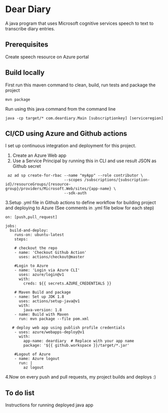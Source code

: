 # Dear Diary

A java program that uses Microsoft cognitive services speech to text to transcribe diary entries.

## Prerequisites

Create speech resource on Azure portal

## Build locally
First run this maven command to clean, build, run tests and package the project
```
mvn package
```
Run using this java command from the command line
```
java -cp target/* com.deardiary.Main [subscriptionkey] [serviceregion]
```
## CI/CD using Azure and Github actions

I set up continuous integration and deployment for this project.

1. Create an Azure Web app
2. Use a Service Principal by running this in CLI and use result JSON as Github secret

```
 az ad sp create-for-rbac --name "myApp" --role contributor \
                          --scopes /subscriptions/{subscription-id}/resourceGroups/{resource-group}/providers/Microsoft.Web/sites/{app-name} \
                          --sdk-auth
```

3.Setup .yml file in Github actions to define workflow for building project and deploying to Azure (See comments in .yml file below for each step)
```
on: [push,pull_request]

jobs:
  build-and-deploy:
    runs-on: ubuntu-latest
    steps:

    # checkout the repo
    - name: 'Checkout Github Action' 
      uses: actions/checkout@master
    
    #Login to Azure
    - name: 'Login via Azure CLI'
      uses: azure/login@v1
      with:
        creds: ${{ secrets.AZURE_CREDENTIALS }}
    
    # Maven Build and package
    - name: Set up JDK 1.8
      uses: actions/setup-java@v1
      with:
        java-version: 1.8
    - name: Build with Maven
      run: mvn package --file pom.xml

   # deploy web app using publish profile credentials
    - uses: azure/webapps-deploy@v1
      with: 
        app-name: deardiary  # Replace with your app name
        package: '${{ github.workspace }}/target/*.jar'
    
    #Logout of Azure
    - name: Azure logout
      run: |
        az logout
```
4.Now on every push and pull requests, my project builds and deploys :)

## To do list

Instructions for running deployed java app
